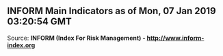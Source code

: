 ## INFORM Main Indicators as of Mon, 07 Jan 2019 03:20:54 GMT

Source: **INFORM (Index For Risk Management) - http://www.inform-index.org**